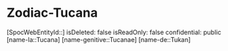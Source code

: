 ﻿---
type: Zodiac
tags:
- astro/Zodiac

---

# Zodiac-Tucana

[SpocWebEntityId::]
isDeleted: false
isReadOnly: false
confidential: public
[name-la::Tucana]
[name-genitive::Tucanae]
[name-de::Tukan]
